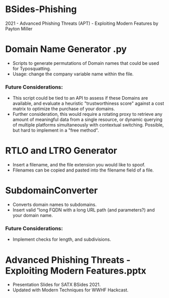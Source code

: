 # BSides-Phishing
2021 - Advanced Phishing Threats (APT) - Exploiting Modern Features
by Payton Miller

# Domain Name Generator .py 
 - Scripts to generate permutations of Domain names that could be used for Typosquatting.
 - Usage: change the company variable name within the file.
 
### Future Considerations:
 - This script could be tied to an API to assess if these Domains are available, and evaluate a heuristic "trustworthiness score" against a cost matrix to optimize the purchase of your domains. 
 - Further consideration, this would require a rotating proxy to retrieve any amount of meaningful data from a single resource, or dynamic querying of multiple platforms simultaneously with contextual switching. Possible, but hard to implement in a "free method". 

# RTLO and LTRO Generator
 - Insert a filename, and the file extension you would like to spoof.
 - Filenames can be copied and pasted into the filename field of a file. 
 
# SubdomainConverter
 - Converts domain names to subdomains. 
 - Insert valid "long FQDN with a long URL path (and parameters?) and your domain name. 
### Future Considerations:
 - Implement checks for length, and subdivisions.
 
# Advanced Phishing Threats - Exploiting Modern Features.pptx 
 - Presentation Slides for SATX BSides 2021.
 - Updated with Modern Techniques for WWHF Hackcast.
